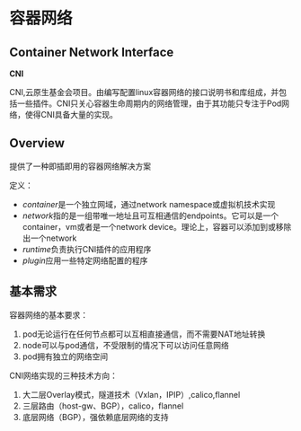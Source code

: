# 容器网络
## Container Network Interface

**CNI** 

CNI,云原生基金会项目。由编写配置linux容器网络的接口说明书和库组成，并包括一些插件。CNI只关心容器生命周期内的网络管理，由于其功能只专注于Pod网络，使得CNI具备大量的实现。

## Overview

提供了一种即插即用的容器网络解决方案

定义：

- *container*是一个独立网域，通过network namespace或虚拟机技术实现
- *network*指的是一组带唯一地址且可互相通信的endpoints。它可以是一个container，vm或者是一个network device。理论上，容器可以添加到或移除出一个network
- *runtime*负责执行CNI插件的应用程序
- *plugin*应用一些特定网络配置的程序


## 基本需求
容器网络的基本要求：
1. pod无论运行在任何节点都可以互相直接通信，而不需要NAT地址转换
2. node可以与pod通信，不受限制的情况下可以访问任意网络
3. pod拥有独立的网络空间

CNI网络实现的三种技术方向：
1. 大二层Overlay模式，隧道技术（Vxlan，IPIP）,calico,flannel
2. 三层路由（host-gw、BGP），calico，flannel
3. 底层网络（BGP），强依赖底层网络的支持


